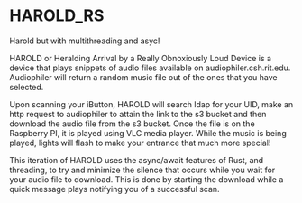 # HAROLD_RS
Harold but with multithreading and asyc!

HAROLD or Heralding Arrival by a Really Obnoxiously Loud Device is a device that plays snippets of audio files available on audiophiler.csh.rit.edu. Audiophiler will return a random music file out of the ones that you have selected.

Upon scanning your iButton, HAROLD will search ldap for your UID, make an http request to audiophiler to attain the link to the s3 bucket and then download the audio file from the s3 bucket. Once the file is on the Raspberry PI, it is played using VLC media player. While the music is being played, lights will flash to make your entrance that much more special!

This iteration of HAROLD uses the async/await features of Rust, and threading, to try and minimize the silence that occurs while you wait for your audio file to download. This is done by starting the download while a quick message plays notifying you of a successful scan. 
